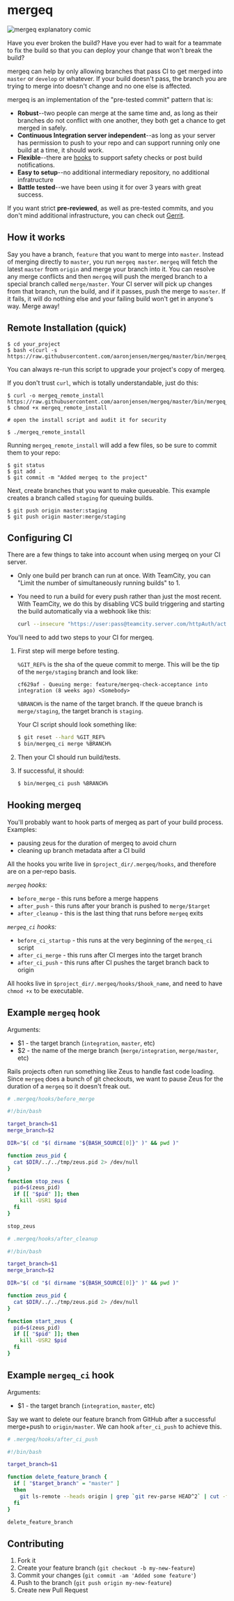 # mergeq

![mergeq explanatory comic](http://i.imgur.com/2iDn1qu.png)

Have you ever broken the build? Have you ever had to wait for a teammate to fix
the build so that you can deploy your change that won't break the build?

mergeq can help by only allowing branches that pass CI to get merged into
`master` or `develop` or whatever. If your build doesn't pass, the branch you
are trying to merge into doesn't change and no one else is affected.

mergeq is an implementation of the "pre-tested commit" pattern that is:

* **Robust**--two people can merge at the same time and, as long as their branches do not conflict with one another, they both get a chance to get merged in safely.
* **Continuous Integration server independent**--as long as your server has permission to push to your repo and can support running only one build at a time, it should work.
* **Flexible**--there are [hooks](#hooking-mergeq) to support safety checks or post build notifications.
* **Easy to setup**--no additional intermediary repository, no additional infratructure
* **Battle tested**--we have been using it for over 3 years with great success.

If you want strict **pre-reviewed**, as well as pre-tested commits, and you don't mind additional infrastructure, you can check out [Gerrit](https://www.gerritcodereview.com/).

## How it works

Say you have a branch, `feature` that you want to merge into `master`. Instead
of merging directly to `master`, you run `mergeq master`. `mergeq` will fetch
the latest `master` from `origin` and merge your branch into it. You can
resolve any merge conflicts and then `mergeq` will push the merged branch to a
special branch called `merge/master`. Your CI server will pick up changes from
that branch, run the build, and if it passes, push the merge to `master`. If it
fails, it will do nothing else and your failing build won't get in anyone's
way. Merge away!

## Remote Installation (quick)

    $ cd your_project
    $ bash <(curl -s https://raw.githubusercontent.com/aaronjensen/mergeq/master/bin/mergeq_remote_install)

You can always re-run this script to upgrade your project's copy of mergeq.

If you don't trust `curl`, which is totally understandable, just do this:

    $ curl -o mergeq_remote_install https://raw.githubusercontent.com/aaronjensen/mergeq/master/bin/mergeq_remote_install
    $ chmod +x mergeq_remote_install

    # open the install script and audit it for security

    $ ./mergeq_remote_install

Running `mergeq_remote_install` will add a few files, so be sure to commit them to your repo:

    $ git status
    $ git add .
    $ git commit -m "Added mergeq to the project"

Next, create branches that you want to make queueable. This example creates a branch 
called `staging` for queuing builds.

    $ git push origin master:staging
    $ git push origin master:merge/staging

## Configuring CI

There are a few things to take into account when using mergeq on your CI server.

* Only one build per branch can run at once. With TeamCity, you can "Limit the number of simultaneously running builds" to 1.
* You need to run a build for every push rather than just the most recent. With TeamCity, we do this by disabling VCS build triggering and starting the build automatically via a webhook like this:
    
    ```bash
    curl --insecure "https://user:pass@teamcity.server.com/httpAuth/action.html?add2Queue=$build_id&name=GIT_REF&value=$git_ref"
    ```

You'll need to add two steps to your CI for mergeq.

1. First step will merge before testing. 

    `%GIT_REF%` is the sha of the queue commit to merge. This will be the tip of the `merge/staging` branch and look like:

    ```
    cf629af - Queuing merge: feature/mergeq-check-acceptance into integration (8 weeks ago) <Somebody>
    ```

    `%BRANCH%` is the name of the target branch. If the queue branch is `merge/staging`, the target branch is `staging`.

    Your CI script should look something like:

    ```bash
    $ git reset --hard %GIT_REF%
    $ bin/mergeq_ci merge %BRANCH%
    ```
    
2. Then your CI should run build/tests. 
3. If successful, it should: 
    
    ```bash
    $ bin/mergeq_ci push %BRANCH%
    ```

## Hooking mergeq

You'll probably want to hook parts of mergeq as part of your build process. Examples:

* pausing zeus for the duration of mergeq to avoid churn
* cleaning up branch metadata after a CI build

All the hooks you write live in `$project_dir/.mergeq/hooks`, and therefore are on 
a per-repo basis.

*`mergeq` hooks:*

* `before_merge` - this runs before a merge happens
* `after_push` - this runs after your branch is pushed to `merge/$target`
* `after_cleanup` - this is the last thing that runs before `mergeq` exits

*`mergeq_ci` hooks:*

* `before_ci_startup` - this runs at the very beginning of the `mergeq_ci` script
* `after_ci_merge` - this runs after CI merges into the target branch
* `after_ci_push` - this runs after CI pushes the target branch back to origin

All hooks live in `$project_dir/.mergeq/hooks/$hook_name`, and need to have `chmod +x` 
to be executable.

## Example `mergeq` hook

Arguments:

* $1 - the target branch (`integration`, `master`, etc)
* $2 - the name of the merge branch (`merge/integration`, `merge/master`, etc)

Rails projects often run something like Zeus to handle fast code loading. Since `mergeq` 
does a bunch of git checkouts, we want to pause Zeus for the duration of a `mergeq` so 
it doesn't freak out.

```bash
# .mergeq/hooks/before_merge

#!/bin/bash

target_branch=$1
merge_branch=$2

DIR="$( cd "$( dirname "${BASH_SOURCE[0]}" )" && pwd )"

function zeus_pid {
  cat $DIR/../../tmp/zeus.pid 2> /dev/null
}

function stop_zeus {
  pid=$(zeus_pid)
  if [[ "$pid" ]]; then
    kill -USR1 $pid
  fi
}

stop_zeus
```

```bash
# .mergeq/hooks/after_cleanup

#!/bin/bash

target_branch=$1
merge_branch=$2

DIR="$( cd "$( dirname "${BASH_SOURCE[0]}" )" && pwd )"

function zeus_pid {
  cat $DIR/../../tmp/zeus.pid 2> /dev/null
}

function start_zeus {
  pid=$(zeus_pid)
  if [[ "$pid" ]]; then
    kill -USR2 $pid
  fi
}
```

## Example `mergeq_ci` hook

Arguments:

* $1 - the target branch (`integration`, `master`, etc)

Say we want to delete our feature branch from GitHub after a successful merge+push to
`origin/master`. We can hook `after_ci_push` to achieve this.

```bash
# .mergeq/hooks/after_ci_push

#!/bin/bash

target_branch=$1

function delete_feature_branch {
  if [ "$target_branch" = "master" ]
  then
    git ls-remote --heads origin | grep `git rev-parse HEAD^2` | cut -f2 -s | xargs -I {} git push origin :{}; true
  fi
}

delete_feature_branch
```

## Contributing

1. Fork it
2. Create your feature branch (`git checkout -b my-new-feature`)
3. Commit your changes (`git commit -am 'Added some feature'`)
4. Push to the branch (`git push origin my-new-feature`)
5. Create new Pull Request
